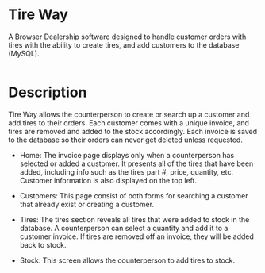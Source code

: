 # Tire Way
A Browser Dealership software designed to handle customer orders with tires with the ability to create tires, and add customers to the database (MySQL).

<img src="https://user-images.githubusercontent.com/80795010/198119248-ce22b5d1-e30f-4da5-9fca-eb9f60889a49.gif" alt="" style="max-width: 100%; display: inline-block;" data-target="animated-image.originalImage"> </img>

# Description
Tire Way allows the counterperson to create or search up a customer and add tires to their orders. Each customer comes with a unique invoice, and tires are removed and added to the stock accordingly. Each invoice is saved to the database so their orders can never get deleted unless requested.
- Home: The invoice page displays only when a counterperson has selected or added a customer. It presents all of the tires that have been added, including info such as the tires part #, price, quantity, etc. Customer information is also displayed on the top left.

- Customers: This page consist of both forms for searching a customer that already exist or creating a customer.

- Tires: The tires section reveals all tires that were added to stock in the database. A counterperson can select a quantity and add it to a customer invoice. If tires are removed off an invoice, they will be added back to stock.

- Stock: This screen allows the counterperson to add tires to stock.
